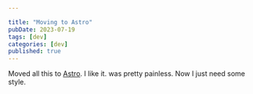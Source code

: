 ```yaml
---

title: "Moving to Astro"
pubDate: 2023-07-19
tags: [dev]
categories: [dev]
published: true
---
```


Moved all this to [Astro](https://astro.build/). I like it. was pretty painless. Now I just need some style.
